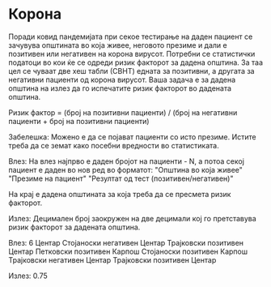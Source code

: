 # Корона

Поради ковид пандемијата при секое тестирање на даден пациент се зачувува општината во која живее, неговото презиме и дали е 
позитивен или негативен на корона вирусот. Потребни се статистички податоци во кои ќе се одреди ризик факторот за дадена 
општина. За таа цел се чуваат две хеш табли (СВНТ) едната за позитивни, а другата за негативни пациенти од корона вирусот. 
Ваша задача е за дадена општина на излез да го испечатите ризик факторот во дадената општина.

Ризик фактор =
(број на позитивни пациенти) / (број на негативни пациенти + број на позитивни пациенти)

Забелешка: Можено е да се појават пациенти со исто презиме. Истите треба да се земат како посебни вредности во статистиката.

Влез: На влез најпрво е даден бројот на пациенти - N, а потоа секој пациент е даден во нов ред во форматот:
"Општина во која живее" "Презиме на пациент" "Резултат од тест (позитивен/негативен)"

На крај е дадена општината за која треба да се пресмета ризик факторот.

Излез:
Децимален број заокружен на две децимали кој го претставува ризик факторот за дадената општина.

Влез:
6
Центар Стојаноски негативен
Центар Трајковски позитивен
Центар Петковски позитивен
Карпош Стојаноски позитивен
Карпош Трајковски негативен
Центар Трајковски позитивен
Центар

Излез:
0.75
